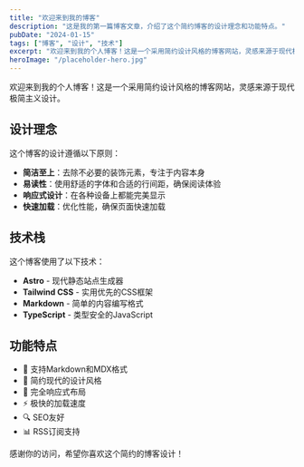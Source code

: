 ```yaml
---
title: "欢迎来到我的博客"
description: "这是我的第一篇博客文章，介绍了这个简约博客的设计理念和功能特点。"
pubDate: "2024-01-15"
tags: ["博客", "设计", "技术"]
excerpt: "欢迎来到我的个人博客！这是一个采用简约设计风格的博客网站，灵感来源于现代极简主义设计。"
heroImage: "/placeholder-hero.jpg"
---
```


欢迎来到我的个人博客！这是一个采用简约设计风格的博客网站，灵感来源于现代极简主义设计。

## 设计理念

这个博客的设计遵循以下原则：

- **简洁至上**：去除不必要的装饰元素，专注于内容本身
- **易读性**：使用舒适的字体和合适的行间距，确保阅读体验
- **响应式设计**：在各种设备上都能完美显示
- **快速加载**：优化性能，确保页面快速加载

## 技术栈

这个博客使用了以下技术：

- **Astro** - 现代静态站点生成器
- **Tailwind CSS** - 实用优先的CSS框架
- **Markdown** - 简单的内容编写格式
- **TypeScript** - 类型安全的JavaScript

## 功能特点

- 📝 支持Markdown和MDX格式
- 🎨 简约现代的设计风格
- 📱 完全响应式布局
- ⚡ 极快的加载速度
- 🔍 SEO友好
- 📊 RSS订阅支持

感谢你的访问，希望你喜欢这个简约的博客设计！